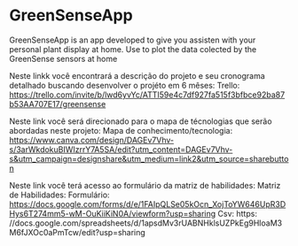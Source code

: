 # GreenSenseApp
GreenSenseApp is an app developed to give you assisten with your personal plant display at home. Use to plot the data colected by the GreenSense sensors at home

Neste linkk você encontrará a descrição do projeto e seu cronograma detalhado buscando desenvolver o projéto em 6 mêses:
    Trello: https://trello.com/invite/b/lwd6yvYc/ATTI59e4c7df927fa515f3bfbce92ba87b53AA707E17/greensense

Neste link você será direcionado para o mapa de técnologias que serão abordadas neste projeto:
    Mapa de conhecimento/tecnologia: https://www.canva.com/design/DAGEv7Vhv-s/3arWkdokuBIWIzrrY7A5SA/edit?utm_content=DAGEv7Vhv-s&utm_campaign=designshare&utm_medium=link2&utm_source=sharebutton

Neste link você terá acesso ao formulário da matriz de habilidades:
    Matriz de Habilidades: Formulário: https://docs.google.com/forms/d/e/1FAIpQLSe05kOcn_XojToYW646UpR3DHys6T274mm5-wM-OuKiiKiN0A/viewform?usp=sharing
                       Csv: https:  //docs.google.com/spreadsheets/d/1apsdMv3rUABNHklsUZPkEg9HloaM3M6fJXOc0aPmTcw/edit?usp=sharing
